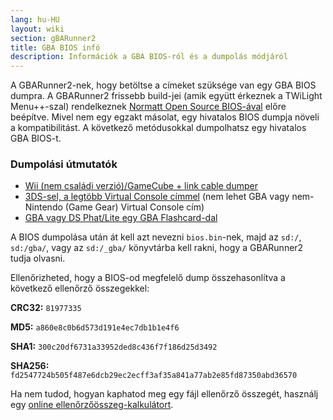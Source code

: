 ```yaml
---
lang: hu-HU
layout: wiki
section: gBARunner2
title: GBA BIOS infó
description: Információk a GBA BIOS-ról és a dumpolás módjáról
---
```


A GBARunner2-nek, hogy betöltse a címeket szüksége van egy GBA BIOS dumpra. A GBARunner2 frissebb build-jei (amik együtt érkeznek a TWiLight Menu++-szal) rendelkeznek [Normatt Open Source BIOS-ával](https://github.com/Normmatt/gba_bios) előre beépítve. Mivel nem egy egzakt másolat, egy hivatalos BIOS dumpja növeli a kompatibilitást. A következő metódusokkal dumpolhatsz egy hivatalos GBA BIOS-t.

### Dumpolási útmutatók

- [Wii (nem családi verzió)/GameCube + link cable dumper](https://github.com/FIX94/gba-link-cable-dumper)
- [3DS-sel, a legtöbb Virtual Console címmel](https://glazedbelmont.github.io/gbabiosdump/#virtual-console-title-from-a-3ds) (nem lehet GBA vagy nem-Nintendo (Game Gear) Virtual Console cím)
- [GBA vagy DS Phat/Lite egy GBA Flashcard-dal](https://glazedbelmont.github.io/gbabiosdump/#gameboy-advance-sp-micro-ds-ds-lite)

A BIOS dumpolása után át kell azt nevezni `bios.bin`-nek, majd az `sd:/`, `sd:/gba/`, vagy az `sd:/_gba/` könyvtárba kell rakni, hogy a GBARunner2 tudja olvasni.

Ellenőrizheted, hogy a BIOS-od megfelelő dump összehasonlítva a következő ellenőrző összegekkel:

**CRC32:** `81977335`

**MD5:** `a860e8c0b6d573d191e4ec7db1b1e4f6`

**SHA1:** `300c20df6731a33952ded8c436f7f186d25d3492`

**SHA256:** `fd2547724b505f487e6dcb29ec2ecff3af35a841a77ab2e85fd87350abd36570`

Ha nem tudod, hogyan kaphatod meg egy fájl ellenőrző összegét, használj egy [online ellenőrzőösszeg-kalkulátort](https://emn178.github.io/online-tools/crc32_checksum.html).
